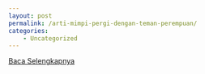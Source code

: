 ```yaml
---
layout: post
permalink: /arti-mimpi-pergi-dengan-teman-perempuan/
categories:
    - Uncategorized
---
```


[Baca Selengkapnya](/10)